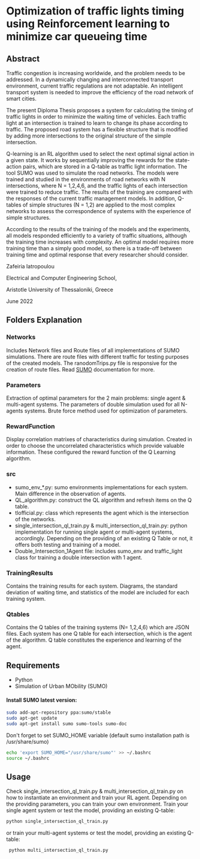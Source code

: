 # Optimization of traffic lights timing using Reinforcement learning to minimize car queueing time


## Abstract

Traffic congestion is increasing worldwide, and the problem needs to be addressed.
In a dynamically changing and interconnected transport environment, current traffic
regulations are not adaptable. An intelligent transport system is needed to improve the
efficiency of the road network of smart cities.

The present Diploma Thesis proposes a system for calculating the timing of traffic
lights in order to minimize the waiting time of vehicles. Each traffic light at an intersection
is trained to learn to change its phase according to traffic. The proposed road system has
a flexible structure that is modified by adding more intersections to the original structure
of the simple intersection.

Q-learning is an RL algorithm used to select the next optimal signal action in a given
state. It works by sequentially improving the rewards for the state-action pairs, which
are stored in a Q-table as traffic light information. The tool SUMO was used to simulate the road networks. 
The models were trained and studied in the environments of road networks with N intersections, where N = 1,2,4,6, 
and the traffic lights of each intersection were trained to reduce traffic. The results of the training are compared with the responses of the current traffic management models. 
In addition, Q-tables of simple structures (N = 1,2) are applied to the most complex networks to assess the correspondence of systems with the experience of simple structures.

According to the results of the training of the models and the experiments, all models responded efficiently to a variety of traffic situations, 
although the training time increases with complexity. An optimal model requires more training time than a simply good model, 
so there is a trade-off between training time and optimal response that every researcher should consider.

Zafeiria Iatropoulou

Electrical and Computer Engineering School,

Aristotle University of Thessaloniki, Greece

June 2022


## Folders Explanation
### Networks
Includes Network files and Route files of all implementations of SUMO simulations. There are route files with different traffic for testing purposes of the created models.
The ranodomTrips.py file is responsive for the creation of route files. Read [SUMO](https://sumo.dlr.de/docs/) documentation for more.
### Parameters
Extraction of optimal parameters for the 2 main problems: single agent & multi-agent systems. The parameters of double simulation used for all N-agents systems. Brute force method used for optimization of parameters.
### RewardFunction
Display correlation matrixes of characteristics during simulation. Created in order to choose the uncorrelated characteristics which provide valuable information. These configured the reward function of the Q Learning algorithm.
### src 
* sumo_env_*.py: sumo environments implementations for each system. Main difference in the observation of agents.
* QL_algorithm.py: construct the QL algorithm and refresh items on the Q table.
* tlofficial.py: class which represents the agent which is the intersection of the networks.
* single_intersection_ql_train.py & multi_intersection_ql_train.py: python implementation for running single agent or multi-agent systems, accordingly. Depending on the providing of an existing Q Table or not, it offers both testing and training of a model. 
* Double_Intersection_1Agent file: includes sumo_env and traffic_light class for training a double intersection with 1 agent.

### TrainingResults
Contains the training results for each system. Diagrams, the standard deviation of waiting time, and statistics of the model are included for each training system.

### Qtables
Contains the Q tables of the training systems (N= 1,2,4,6) which are JSON files. Each system has one Q table for each intersection, which is the agent of the algorithm. Q table constitutes the experience and learning of the agent.

## Requirements
* Python 
* Simulation of Urban MObility (SUMO)

#### Install SUMO latest version:
```bash
sudo add-apt-repository ppa:sumo/stable
sudo apt-get update
sudo apt-get install sumo sumo-tools sumo-doc 
```
Don't forget to set SUMO_HOME variable (default sumo installation path is /usr/share/sumo)
```bash
echo 'export SUMO_HOME="/usr/share/sumo"' >> ~/.bashrc
source ~/.bashrc
```

## Usage
Check single_intersection_ql_train.py & multi_intersection_ql_train.py on how to instantiate an environment and train your RL agent. Depending on the providing parameters, you can train your own environment. 
Train your single agent system or test the model, providing an existing Q-table:
```bash
python single_intersection_ql_train.py 
```
or train your multi-agent systems or test the model, providing an existing Q-table:
```bash
 python multi_intersection_ql_train.py
```
